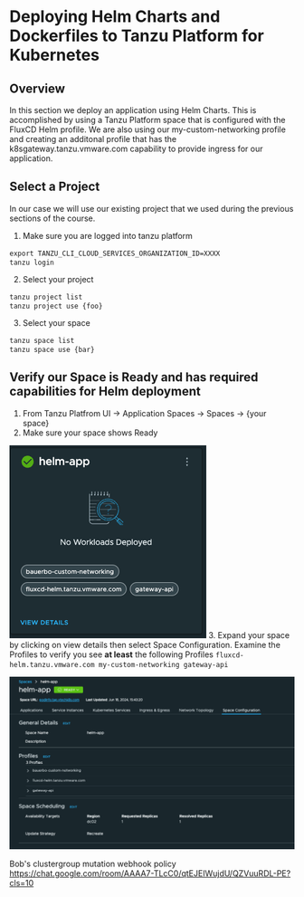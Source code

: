 # Deploying Helm Charts and Dockerfiles to Tanzu Platform for Kubernetes

## Overview

In this section we deploy an application using Helm Charts.  This is accomplished by using a Tanzu Platform space that is configured with the FluxCD Helm profile.  We are also using our my-custom-networking profile and creating an additonal profile that has the k8sgateway.tanzu.vmware.com capability to provide ingress for our application.

## Select a Project

In our case we will use our existing project that we used during the previous sections of the course.

1. Make sure you are logged into tanzu platform
```
export TANZU_CLI_CLOUD_SERVICES_ORGANIZATION_ID=XXXX
tanzu login
```
2. Select your project
```
tanzu project list
tanzu project use {foo}
```
3. Select your space
```
tanzu space list
tanzu space use {bar}
```
## Verify our Space is Ready and has required capabilities for Helm deployment

1. From Tanzu Platfrom UI -> Application Spaces -> Spaces -> {your space}
2. Make sure your space shows Ready

![Space Ready](../images/helm-space-tile.png)
3. Expand your space by clicking on view details then select Space Configuration.  Examine the Profiles to verify you see **at least** the following Profiles `fluxcd-helm.tanzu.vmware.com my-custom-networking gateway-api`

![Space Configuration](../images/helm-space-configuration.png)

Bob's clustergroup mutation webhook policy https://chat.google.com/room/AAAA7-TLcC0/qtEJEIWujdU/QZVuuRDL-PE?cls=10
